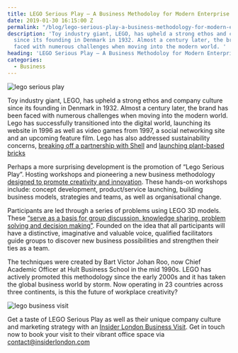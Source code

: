 ```yaml
---
title: LEGO Serious Play – A Business Methodoloy for Modern Enterprise
date: 2019-01-30 16:15:00 Z
permalink: "/blog/lego-serious-play-a-business-methodology-for-modern-enterprise/"
description: 'Toy industry giant, LEGO, has upheld a strong ethos and company culture
  since its founding in Denmark in 1932. Almost a century later, the brand has been
  faced with numerous challenges when moving into the modern world. '
heading: 'LEGO Serious Play – A Business Methodoloy for Modern Enterprise '
categories:
  - Business
---
```


![lego serious play](/uploads/lego%20serious%20play%20title.jpg)

Toy industry giant, LEGO, has upheld a strong ethos and company culture since its founding in Denmark in 1932. Almost a century later, the brand has been faced with numerous challenges when moving into the modern world. Lego has successfully transitioned into the digital world, launching its website in 1996 as well as video games from 1997, a social networking site and an upcoming feature film. Lego has also addressed sustainability concerns, [breaking off a partnership with Shell](https://www.greenpeace.org.uk/how-lego-got-awesome-savethearctic-20141009/) and [launching plant-based bricks](https://www.lego.com/en-us/aboutus/news-room/2018/march/pfp)  



Perhaps a more surprising development is the promotion of “Lego Serious Play”. Hosting workshops and pioneering a new business methodology [designed to promote creativity and innovation](http://lgi-consulting.com/lego-serious-play/). These hands-on workshops include: concept  development, product/service launching, building business models, strategies and teams, as well as organisational change.



Participants are led through a series of problems using LEGO 3D models. These [“serve as a basis for group discussion, knowledge sharing, problem solving and decision making”](https://www.lego.com/en-us/seriousplay/the-method). Founded on the idea that all participants will have a distinctive, imaginative and valuable voice, qualified facilitators guide groups to discover new business possibilities and strengthen their ties as a team.



The techniques were created by Bart Victor Johan Roo, now Chief Academic Officer at Hult Business School in the mid 1990s. LEGO has actively promoted this methodology since the early 2000s and it has taken the global business world by storm.  Now operating in 23 countries across three continents, is this the future of workplace creativity?


![lego business visit](/uploads/lego%20serious%20play.jpg)


Get a taste of LEGO Serious Play as well as their unique company culture and marketing strategy with an [Insider London Business Visit](https://www.insiderlondon.com/london/company-visits/). Get in touch now to book your visit to their vibrant office space via [contact@insiderlondon.com](mailto:contact@insiderlondon.com)
